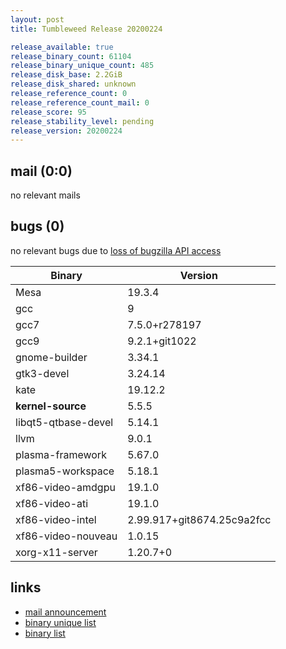 ```yaml
---
layout: post
title: Tumbleweed Release 20200224

release_available: true
release_binary_count: 61104
release_binary_unique_count: 485
release_disk_base: 2.2GiB
release_disk_shared: unknown
release_reference_count: 0
release_reference_count_mail: 0
release_score: 95
release_stability_level: pending
release_version: 20200224
---
```


## mail (0:0)

no relevant mails

## bugs (0)

<!--more-->

no relevant bugs due to [loss of bugzilla API access](https://bugzilla.opensuse.org/show_bug.cgi?id=1157722)

Binary | Version
--- | ---
Mesa | 19.3.4
gcc | 9
gcc7 | 7.5.0+r278197
gcc9 | 9.2.1+git1022
gnome-builder | 3.34.1
gtk3-devel | 3.24.14
kate | 19.12.2
**kernel-source** | 5.5.5
libqt5-qtbase-devel | 5.14.1
llvm | 9.0.1
plasma-framework | 5.67.0
plasma5-workspace | 5.18.1
xf86-video-amdgpu | 19.1.0
xf86-video-ati | 19.1.0
xf86-video-intel | 2.99.917+git8674.25c9a2fcc
xf86-video-nouveau | 1.0.15
xorg-x11-server | 1.20.7+0

## links

- [mail announcement](https://lists.opensuse.org/opensuse-factory/2020-02/msg00536.html)
- [binary unique list](http://download.opensuse.org/history/20200224/rpm.unique.list)
- [binary list](http://download.opensuse.org/history/20200224/rpm.list)
